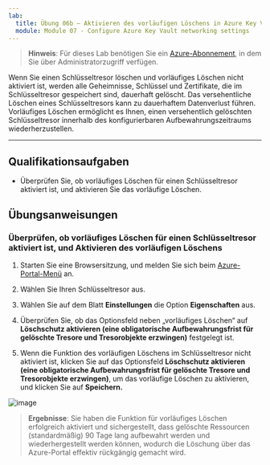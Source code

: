 ```yaml
---
lab:
  title: Übung 06b – Aktivieren des vorläufigen Löschens in Azure Key Vault
  module: Module 07 - Configure Azure Key Vault networking settings
---
```



>**Hinweis**: Für dieses Lab benötigen Sie ein [Azure-Abonnement](https://azure.microsoft.com/en-us/free/?azure-portal=true), in dem Sie über Administratorzugriff verfügen. 


Wenn Sie einen Schlüsseltresor löschen und vorläufiges Löschen nicht aktiviert ist, werden alle Geheimnisse, Schlüssel und Zertifikate, die im Schlüsseltresor gespeichert sind, dauerhaft gelöscht. Das versehentliche Löschen eines Schlüsseltresors kann zu dauerhaftem Datenverlust führen. Vorläufiges Löschen ermöglicht es Ihnen, einen versehentlich gelöschten Schlüsseltresor innerhalb des konfigurierbaren Aufbewahrungszeitraums wiederherzustellen.

---

## Qualifikationsaufgaben

- Überprüfen Sie, ob vorläufiges Löschen für einen Schlüsseltresor aktiviert ist, und aktivieren Sie das vorläufige Löschen.

## Übungsanweisungen 

### Überprüfen, ob vorläufiges Löschen für einen Schlüsseltresor aktiviert ist, und Aktivieren des vorläufigen Löschens

1. Starten Sie eine Browsersitzung, und melden Sie sich beim [Azure-Portal-Menü](https://portal.azure.com/) an.
   
2. Wählen Sie Ihren Schlüsseltresor aus.

3. Wählen Sie auf dem Blatt **Einstellungen** die Option **Eigenschaften** aus.

4. Überprüfen Sie, ob das Optionsfeld neben „vorläufiges Löschen“ auf **Löschschutz aktivieren (eine obligatorische Aufbewahrungsfrist für gelöschte Tresore und Tresorobjekte erzwingen)** festgelegt ist.

5. Wenn die Funktion des vorläufigen Löschens im Schlüsseltresor nicht aktiviert ist, klicken Sie auf das Optionsfeld **Löschschutz aktivieren (eine obligatorische Aufbewahrungsfrist für gelöschte Tresore und Tresorobjekte erzwingen)**, um das vorläufige Löschen zu aktivieren, und klicken Sie auf **Speichern.**

![image](https://github.com/MicrosoftLearning/Secure-Azure-services-and-workloads-with-Microsoft-Cloud-Security-Benchmark/assets/91347931/06131a60-7f00-4764-a424-87ea41a78394)

> **Ergebnisse**: Sie haben die Funktion für vorläufiges Löschen erfolgreich aktiviert und sichergestellt, dass gelöschte Ressourcen (standardmäßig) 90 Tage lang aufbewahrt werden und wiederhergestellt werden können, wodurch die Löschung über das Azure-Portal effektiv rückgängig gemacht wird.
